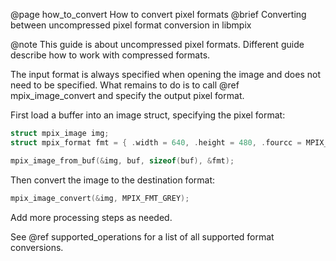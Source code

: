 @page how_to_convert How to convert pixel formats
@brief Converting between uncompressed pixel format conversion in libmpix

@note This guide is about uncompressed pixel formats. Different guide describe how to work with
compressed formats.

The input format is always specified when opening the image and does not need to be specified.
What remains to do is to call @ref mpix_image_convert and specify the output pixel format.

First load a buffer into an image struct, specifying the pixel format:

```c
struct mpix_image img;
struct mpix_format fmt = { .width = 640, .height = 480, .fourcc = MPIX_FMT_RGB24 };

mpix_image_from_buf(&img, buf, sizeof(buf), &fmt);
```

Then convert the image to the destination format:

```c
mpix_image_convert(&img, MPIX_FMT_GREY);
```

Add more processing steps as needed.

See @ref supported_operations for a list of all supported format conversions.
